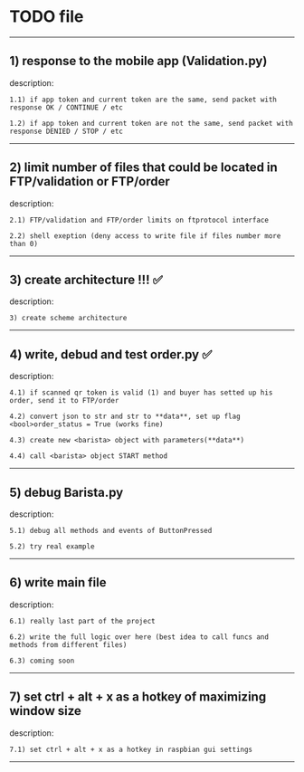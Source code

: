 # TODO file 
____
## 1) response to the mobile app (Validation.py) 
 description:
 
 	1.1) if app token and current token are the same, send packet with response OK / CONTINUE / etc
  
 	1.2) if app token and current token are not the same, send packet with response DENIED / STOP / etc

___

## 2) limit number of files that could be located in FTP/validation or FTP/order
 description: 
 
 	2.1) FTP/validation and FTP/order limits on ftprotocol interface
		
	2.2) shell exeption (deny access to write file if files number more than 0) 
___

## 3) create architecture !!! ✅
 description:
 	
 	3) create scheme architecture
___

## 4) write, debud and test order.py ✅
 description:
 	
 	4.1) if scanned qr token is valid (1) and buyer has setted up his order, send it to FTP/order
 	
 	4.2) convert json to str and str to **data**, set up flag <bool>order_status = True (works fine)
 	
 	4.3) create new <barista> object with parameters(**data**)
 	
 	4.4) call <barista> object START method
___

## 5) debug Barista.py
 description:
 	
 	5.1) debug all methods and events of ButtonPressed 
 	
 	5.2) try real example
___

## 6) <RELEASED> write main file
 description:
 	
 	6.1) really last part of the project
 	
 	6.2) write the full logic over here (best idea to call funcs and methods from different files)
 	
 	6.3) coming soon
____

## 7) set ctrl + alt + x as a hotkey of maximizing window size
 description:
	
	7.1) set ctrl + alt + x as a hotkey in raspbian gui settings
____
